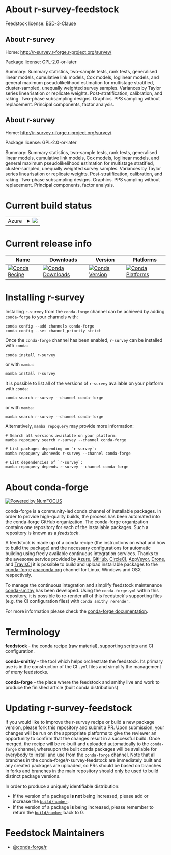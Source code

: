 About r-survey-feedstock
========================

Feedstock license: [BSD-3-Clause](https://github.com/conda-forge/r-survey-feedstock/blob/main/LICENSE.txt)


About r-survey
--------------

Home: http://r-survey.r-forge.r-project.org/survey/

Package license: GPL-2.0-or-later

Summary: Summary statistics, two-sample tests, rank tests, generalised linear models, cumulative link models, Cox models, loglinear models, and general maximum pseudolikelihood estimation for multistage stratified, cluster-sampled, unequally weighted survey samples. Variances by Taylor series linearisation or replicate weights. Post-stratification, calibration, and raking. Two-phase subsampling designs. Graphics. PPS sampling without replacement. Principal components, factor analysis.

About r-survey
--------------

Home: http://r-survey.r-forge.r-project.org/survey/

Package license: GPL-2.0-or-later

Summary: Summary statistics, two-sample tests, rank tests, generalised linear models, cumulative link models, Cox models, loglinear models, and general maximum pseudolikelihood estimation for multistage stratified, cluster-sampled, unequally weighted survey samples. Variances by Taylor series linearisation or replicate weights. Post-stratification, calibration, and raking. Two-phase subsampling designs. Graphics. PPS sampling without replacement. Principal components, factor analysis.

Current build status
====================


<table>
    
  <tr>
    <td>Azure</td>
    <td>
      <details>
        <summary>
          <a href="https://dev.azure.com/conda-forge/feedstock-builds/_build/latest?definitionId=1693&branchName=main">
            <img src="https://dev.azure.com/conda-forge/feedstock-builds/_apis/build/status/r-survey-feedstock?branchName=main">
          </a>
        </summary>
        <table>
          <thead><tr><th>Variant</th><th>Status</th></tr></thead>
          <tbody><tr>
              <td>linux_64_r_base4.3</td>
              <td>
                <a href="https://dev.azure.com/conda-forge/feedstock-builds/_build/latest?definitionId=1693&branchName=main">
                  <img src="https://dev.azure.com/conda-forge/feedstock-builds/_apis/build/status/r-survey-feedstock?branchName=main&jobName=linux&configuration=linux%20linux_64_r_base4.3" alt="variant">
                </a>
              </td>
            </tr><tr>
              <td>linux_64_r_base4.4</td>
              <td>
                <a href="https://dev.azure.com/conda-forge/feedstock-builds/_build/latest?definitionId=1693&branchName=main">
                  <img src="https://dev.azure.com/conda-forge/feedstock-builds/_apis/build/status/r-survey-feedstock?branchName=main&jobName=linux&configuration=linux%20linux_64_r_base4.4" alt="variant">
                </a>
              </td>
            </tr><tr>
              <td>osx_64_r_base4.3</td>
              <td>
                <a href="https://dev.azure.com/conda-forge/feedstock-builds/_build/latest?definitionId=1693&branchName=main">
                  <img src="https://dev.azure.com/conda-forge/feedstock-builds/_apis/build/status/r-survey-feedstock?branchName=main&jobName=osx&configuration=osx%20osx_64_r_base4.3" alt="variant">
                </a>
              </td>
            </tr><tr>
              <td>osx_64_r_base4.4</td>
              <td>
                <a href="https://dev.azure.com/conda-forge/feedstock-builds/_build/latest?definitionId=1693&branchName=main">
                  <img src="https://dev.azure.com/conda-forge/feedstock-builds/_apis/build/status/r-survey-feedstock?branchName=main&jobName=osx&configuration=osx%20osx_64_r_base4.4" alt="variant">
                </a>
              </td>
            </tr><tr>
              <td>win_64_r_base4.3</td>
              <td>
                <a href="https://dev.azure.com/conda-forge/feedstock-builds/_build/latest?definitionId=1693&branchName=main">
                  <img src="https://dev.azure.com/conda-forge/feedstock-builds/_apis/build/status/r-survey-feedstock?branchName=main&jobName=win&configuration=win%20win_64_r_base4.3" alt="variant">
                </a>
              </td>
            </tr><tr>
              <td>win_64_r_base4.4</td>
              <td>
                <a href="https://dev.azure.com/conda-forge/feedstock-builds/_build/latest?definitionId=1693&branchName=main">
                  <img src="https://dev.azure.com/conda-forge/feedstock-builds/_apis/build/status/r-survey-feedstock?branchName=main&jobName=win&configuration=win%20win_64_r_base4.4" alt="variant">
                </a>
              </td>
            </tr>
          </tbody>
        </table>
      </details>
    </td>
  </tr>
</table>

Current release info
====================

| Name | Downloads | Version | Platforms |
| --- | --- | --- | --- |
| [![Conda Recipe](https://img.shields.io/badge/recipe-r--survey-green.svg)](https://anaconda.org/conda-forge/r-survey) | [![Conda Downloads](https://img.shields.io/conda/dn/conda-forge/r-survey.svg)](https://anaconda.org/conda-forge/r-survey) | [![Conda Version](https://img.shields.io/conda/vn/conda-forge/r-survey.svg)](https://anaconda.org/conda-forge/r-survey) | [![Conda Platforms](https://img.shields.io/conda/pn/conda-forge/r-survey.svg)](https://anaconda.org/conda-forge/r-survey) |

Installing r-survey
===================

Installing `r-survey` from the `conda-forge` channel can be achieved by adding `conda-forge` to your channels with:

```
conda config --add channels conda-forge
conda config --set channel_priority strict
```

Once the `conda-forge` channel has been enabled, `r-survey` can be installed with `conda`:

```
conda install r-survey
```

or with `mamba`:

```
mamba install r-survey
```

It is possible to list all of the versions of `r-survey` available on your platform with `conda`:

```
conda search r-survey --channel conda-forge
```

or with `mamba`:

```
mamba search r-survey --channel conda-forge
```

Alternatively, `mamba repoquery` may provide more information:

```
# Search all versions available on your platform:
mamba repoquery search r-survey --channel conda-forge

# List packages depending on `r-survey`:
mamba repoquery whoneeds r-survey --channel conda-forge

# List dependencies of `r-survey`:
mamba repoquery depends r-survey --channel conda-forge
```


About conda-forge
=================

[![Powered by
NumFOCUS](https://img.shields.io/badge/powered%20by-NumFOCUS-orange.svg?style=flat&colorA=E1523D&colorB=007D8A)](https://numfocus.org)

conda-forge is a community-led conda channel of installable packages.
In order to provide high-quality builds, the process has been automated into the
conda-forge GitHub organization. The conda-forge organization contains one repository
for each of the installable packages. Such a repository is known as a *feedstock*.

A feedstock is made up of a conda recipe (the instructions on what and how to build
the package) and the necessary configurations for automatic building using freely
available continuous integration services. Thanks to the awesome service provided by
[Azure](https://azure.microsoft.com/en-us/services/devops/), [GitHub](https://github.com/),
[CircleCI](https://circleci.com/), [AppVeyor](https://www.appveyor.com/),
[Drone](https://cloud.drone.io/welcome), and [TravisCI](https://travis-ci.com/)
it is possible to build and upload installable packages to the
[conda-forge](https://anaconda.org/conda-forge) [anaconda.org](https://anaconda.org/)
channel for Linux, Windows and OSX respectively.

To manage the continuous integration and simplify feedstock maintenance
[conda-smithy](https://github.com/conda-forge/conda-smithy) has been developed.
Using the ``conda-forge.yml`` within this repository, it is possible to re-render all of
this feedstock's supporting files (e.g. the CI configuration files) with ``conda smithy rerender``.

For more information please check the [conda-forge documentation](https://conda-forge.org/docs/).

Terminology
===========

**feedstock** - the conda recipe (raw material), supporting scripts and CI configuration.

**conda-smithy** - the tool which helps orchestrate the feedstock.
                   Its primary use is in the construction of the CI ``.yml`` files
                   and simplify the management of *many* feedstocks.

**conda-forge** - the place where the feedstock and smithy live and work to
                  produce the finished article (built conda distributions)


Updating r-survey-feedstock
===========================

If you would like to improve the r-survey recipe or build a new
package version, please fork this repository and submit a PR. Upon submission,
your changes will be run on the appropriate platforms to give the reviewer an
opportunity to confirm that the changes result in a successful build. Once
merged, the recipe will be re-built and uploaded automatically to the
`conda-forge` channel, whereupon the built conda packages will be available for
everybody to install and use from the `conda-forge` channel.
Note that all branches in the conda-forge/r-survey-feedstock are
immediately built and any created packages are uploaded, so PRs should be based
on branches in forks and branches in the main repository should only be used to
build distinct package versions.

In order to produce a uniquely identifiable distribution:
 * If the version of a package **is not** being increased, please add or increase
   the [``build/number``](https://docs.conda.io/projects/conda-build/en/latest/resources/define-metadata.html#build-number-and-string).
 * If the version of a package **is** being increased, please remember to return
   the [``build/number``](https://docs.conda.io/projects/conda-build/en/latest/resources/define-metadata.html#build-number-and-string)
   back to 0.

Feedstock Maintainers
=====================

* [@conda-forge/r](https://github.com/orgs/conda-forge/teams/r/)

